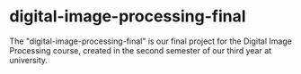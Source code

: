 # digital-image-processing-final
The "digital-image-processing-final" is our final project for the Digital Image Processing course, created in the second semester of our third year at university.
